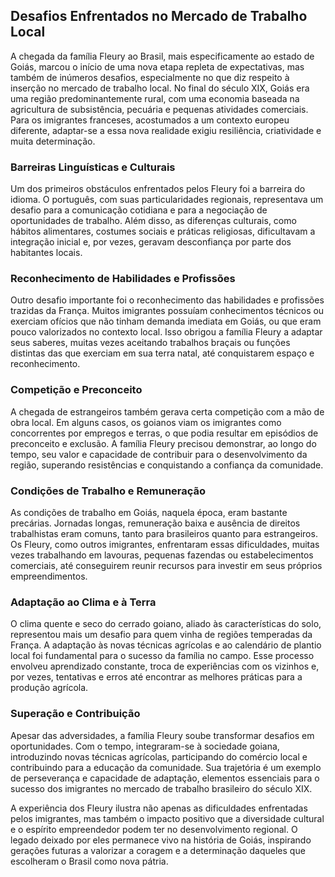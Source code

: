 ## Desafios Enfrentados no Mercado de Trabalho Local

A chegada da família Fleury ao Brasil, mais especificamente ao estado de Goiás, marcou o início de uma nova etapa repleta de expectativas, mas também de inúmeros desafios, especialmente no que diz respeito à inserção no mercado de trabalho local. No final do século XIX, Goiás era uma região predominantemente rural, com uma economia baseada na agricultura de subsistência, pecuária e pequenas atividades comerciais. Para os imigrantes franceses, acostumados a um contexto europeu diferente, adaptar-se a essa nova realidade exigiu resiliência, criatividade e muita determinação.

### Barreiras Linguísticas e Culturais

Um dos primeiros obstáculos enfrentados pelos Fleury foi a barreira do idioma. O português, com suas particularidades regionais, representava um desafio para a comunicação cotidiana e para a negociação de oportunidades de trabalho. Além disso, as diferenças culturais, como hábitos alimentares, costumes sociais e práticas religiosas, dificultavam a integração inicial e, por vezes, geravam desconfiança por parte dos habitantes locais.

### Reconhecimento de Habilidades e Profissões

Outro desafio importante foi o reconhecimento das habilidades e profissões trazidas da França. Muitos imigrantes possuíam conhecimentos técnicos ou exerciam ofícios que não tinham demanda imediata em Goiás, ou que eram pouco valorizados no contexto local. Isso obrigou a família Fleury a adaptar seus saberes, muitas vezes aceitando trabalhos braçais ou funções distintas das que exerciam em sua terra natal, até conquistarem espaço e reconhecimento.

### Competição e Preconceito

A chegada de estrangeiros também gerava certa competição com a mão de obra local. Em alguns casos, os goianos viam os imigrantes como concorrentes por empregos e terras, o que podia resultar em episódios de preconceito e exclusão. A família Fleury precisou demonstrar, ao longo do tempo, seu valor e capacidade de contribuir para o desenvolvimento da região, superando resistências e conquistando a confiança da comunidade.

### Condições de Trabalho e Remuneração

As condições de trabalho em Goiás, naquela época, eram bastante precárias. Jornadas longas, remuneração baixa e ausência de direitos trabalhistas eram comuns, tanto para brasileiros quanto para estrangeiros. Os Fleury, como outros imigrantes, enfrentaram essas dificuldades, muitas vezes trabalhando em lavouras, pequenas fazendas ou estabelecimentos comerciais, até conseguirem reunir recursos para investir em seus próprios empreendimentos.

### Adaptação ao Clima e à Terra

O clima quente e seco do cerrado goiano, aliado às características do solo, representou mais um desafio para quem vinha de regiões temperadas da França. A adaptação às novas técnicas agrícolas e ao calendário de plantio local foi fundamental para o sucesso da família no campo. Esse processo envolveu aprendizado constante, troca de experiências com os vizinhos e, por vezes, tentativas e erros até encontrar as melhores práticas para a produção agrícola.

### Superação e Contribuição

Apesar das adversidades, a família Fleury soube transformar desafios em oportunidades. Com o tempo, integraram-se à sociedade goiana, introduzindo novas técnicas agrícolas, participando do comércio local e contribuindo para a educação da comunidade. Sua trajetória é um exemplo de perseverança e capacidade de adaptação, elementos essenciais para o sucesso dos imigrantes no mercado de trabalho brasileiro do século XIX.

A experiência dos Fleury ilustra não apenas as dificuldades enfrentadas pelos imigrantes, mas também o impacto positivo que a diversidade cultural e o espírito empreendedor podem ter no desenvolvimento regional. O legado deixado por eles permanece vivo na história de Goiás, inspirando gerações futuras a valorizar a coragem e a determinação daqueles que escolheram o Brasil como nova pátria.